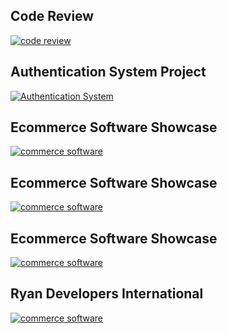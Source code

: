 ## Code Review
[![code review](https://pilbox.themuse.com/image.png?url=https%3A%2F%2Fassets.themuse.com%2Fuploaded%2Fattachments%2F37944.png%3Fv%3D57b2048f9764ef46742fa4004f485f9efa0448e3dad2cc30de7d2df60eb86379&h=367&prog=1)](https://www.youtube.com/watch?v=GJFQe58KfOw)

## Authentication System Project
[![Authentication System](https://swoopnow.com/wp-content/uploads/2018/02/authentication-vs-authorization.png)](https://github.com/AzitaDadresan/Authentication-System)

## Ecommerce Software Showcase
[![commerce software](http://www.ryandevelopers.com/wp-content/uploads/2019/09/sportek-1554x500.jpg)](https://sportek.com/)

## Ecommerce Software Showcase
[![commerce software](http://www.ryandevelopers.com/wp-content/uploads/2019/09/sby-1-1554x500.jpg)](https://spandexbyyard.com/)

## Ecommerce Software Showcase
[![commerce software](http://www.ryandevelopers.com/wp-content/uploads/2019/09/zbazar-1-1554x500.jpg)](https://www.zbazaar.com/)

## Ryan Developers International
[![commerce software](http://www.ryandevelopers.com/wp-content/uploads/2018/12/1-1554x500@2x.jpg)](http://www.ryandevelopers.com/)
